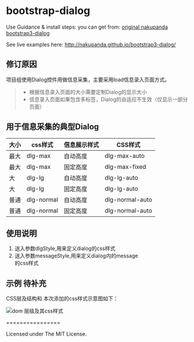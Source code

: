 bootstrap-dialog
================
Use Guidance & install steps: you can get from:
[original nakupanda bootstrap3-dialog](https://github.com/akinoniku)

See live examples here: <a href="http://nakupanda.github.io/bootstrap3-dialog/">http://nakupanda.github.io/bootstrap3-dialog/</a>

## 修订原因 

项目组使用Dialog控件用做信息采集，主要采用load信息录入页面方式。
> * 根据信息录入页面的大小需要定制Dialog的显示大小
> * 信息录入页面如果包含多标签，Dialog的自适应不生效（仅显示一部分页面）

## 用于信息采集的典型Dialog
|大小|css样式|信息展示样式|CSS样式|
|----|------|-----------|-------|
|最大|dlg-max|自动高度|dlg-max-auto|
|最大|dlg-max|固定高度|dlg-max-fixed|
|大|dlg-lg|自动高度|dlg-lg-auto|
|大|dlg-lg|固定高度|dlg-lg-auto|
|普通|dlg-normal|自动高度|dlg-normal-auto|
|普通|dlg-normal|固定高度|dlg-normal-auto|

## 使用说明
1. 送入参数dlgStyle,用来定义dialog的css样式
2. 送入参数messageStyle,用来定义dialog内的message <div> 的css样式

## 示例 待补充
CSS层及结构和 本次添加的css样式示意图如下：

![dom 层级及其css样式](http://om49hkcv7.bkt.clouddn.com//image/bootstrap-dialogimage2017-3-31%2015-23-55.png)

================

Licensed under The MIT License.

